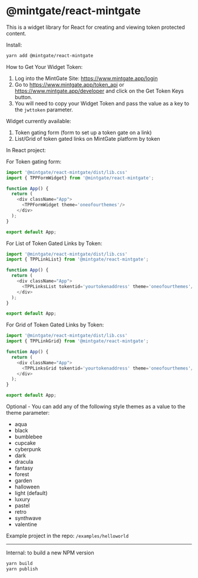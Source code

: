 # @mintgate/react-mintgate

This is a widget library for React for creating and viewing token protected content.

Install:
```bash
yarn add @mintgate/react-mintgate
```
How to Get Your Widget Token:
1. Log into the MintGate Site: https://www.mintgate.app/login
2. Go to https://www.mintgate.app/token_api or https://www.mintgate.app/developer and click on the Get Token Keys button. 
3. You will need to copy your Widget Token and pass the value as a key to the `jwttoken` parameter.

Widget currently available:
1. Token gating form (form to set up a token gate on a link)
2. List/Grid of token gated links on MintGate platform by token

In React project:

For Token gating form:
```js
import '@mintgate/react-mintgate/dist/lib.css'
import { TPPFormWidget} from '@mintgate/react-mintgate';

function App() {
  return (
    <div className="App">
      <TPPFormWidget theme='oneofourthemes'/>
    </div>
  );
}

export default App;
```

For List of Token Gated Links by Token:
```js
import '@mintgate/react-mintgate/dist/lib.css'
import { TPPLinkList} from '@mintgate/react-mintgate';

function App() {
  return (
    <div className="App">
      <TPPLinksList tokentid='yourtokenaddress' theme='oneofourthemes'/>
    </div>
  );
}

export default App;
```

For Grid of Token Gated Links by Token:
```js
import '@mintgate/react-mintgate/dist/lib.css'
import { TPPLinkGrid} from '@mintgate/react-mintgate';

function App() {
  return (
    <div className="App">
      <TPPLinksGrid tokentid='yourtokenaddress' theme='oneofourthemes'/>
    </div>
  );
}

export default App;
```

Optional - You can add any of the following style themes as a value to the theme parameter:
* aqua
* black
* bumblebee
* cupcake
* cyberpunk
* dark
* dracula
* fantasy
* forest
* garden
* halloween
* light (default)
* luxury
* pastel
* retro
* synthwave
* valentine

Example project in the repo:
`/examples/helloworld`

---
Internal: to build a new NPM version
```bash
yarn build
yarn publish
```